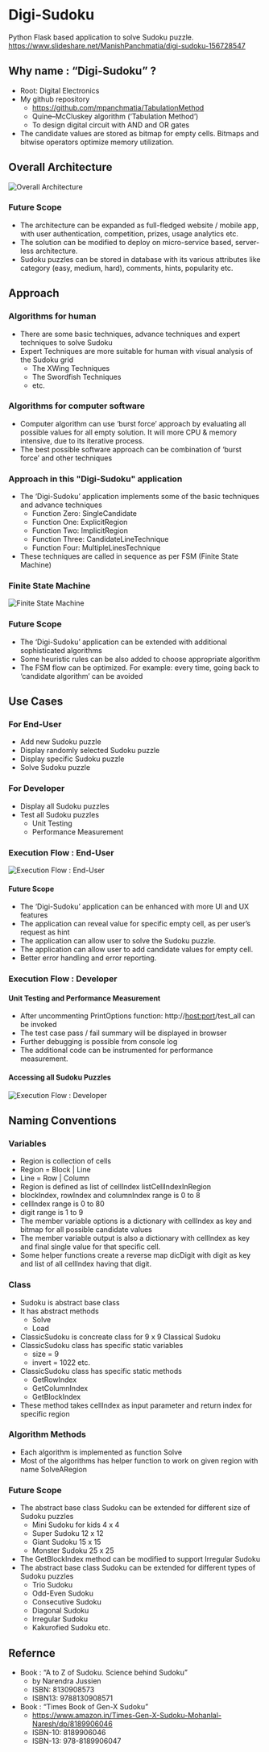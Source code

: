# Digi-Sudoku
Python Flask based application to solve Sudoku puzzle.
https://www.slideshare.net/ManishPanchmatia/digi-sudoku-156728547
## Why name : “Digi-Sudoku” ?
* Root: Digital Electronics
* My github repository
  * https://github.com/mpanchmatia/TabulationMethod
  * Quine–McCluskey algorithm (‘Tabulation Method’)
  * To design digital circuit with AND and OR gates
* The candidate values are stored as bitmap for empty cells. Bitmaps and bitwise operators optimize memory utilization. 
## Overall Architecture
![Overall Architecture](/images/OverAllArch.gif)
### Future Scope
* The architecture can be expanded as full-fledged website / mobile app, with user authentication, competition, prizes, usage analytics etc. 
* The solution can be modified to deploy on micro-service based,  server-less architecture. 
* Sudoku puzzles can be stored in database with its various attributes like category (easy, medium, hard), comments, hints, popularity etc.
## Approach
### Algorithms for human
* There are some basic techniques, advance techniques and expert techniques to solve Sudoku
* Expert Techniques are more suitable for human with visual analysis of the Sudoku grid
  * The XWing  Techniques
  * The Swordfish Techniques 
  * etc.
### Algorithms for computer software
* Computer algorithm can use ‘burst force’ approach by evaluating all possible values for all empty solution. It will more CPU & memory intensive, due to its iterative process.  
* The best possible software approach can be combination of ‘burst force’ and other techniques
### Approach in this "Digi-Sudoku" application
* The ‘Digi-Sudoku’ application implements some of the basic techniques and advance techniques
  * Function Zero: SingleCandidate
  * Function One: ExplicitRegion
  * Function Two: ImplicitRegion
  * Function Three: CandidateLineTechnique
  * Function Four: MultipleLinesTechnique 
* These techniques are called in sequence as per FSM (Finite State Machine)
### Finite State Machine
![Finite State Machine](/images/FSM.gif)
### Future Scope
* The ‘Digi-Sudoku’ application can be extended with additional sophisticated algorithms
* Some heuristic rules can be also added to choose appropriate algorithm
* The FSM flow can be optimized. For example: every time, going back to ‘candidate algorithm’ can be avoided
## Use Cases
### For End-User
* Add new Sudoku puzzle
* Display randomly selected Sudoku puzzle
* Display specific Sudoku puzzle
* Solve Sudoku puzzle
### For Developer
* Display all Sudoku puzzles
* Test all Sudoku puzzles
  * Unit Testing
  * Performance Measurement
### Execution Flow : End-User
![Execution Flow : End-User](/images/ExecutionFlowEndUser.gif)
#### Future Scope
* The ‘Digi-Sudoku’ application can be enhanced with more UI and UX features
* The application can reveal value for specific empty cell, as per user’s request as hint
* The application can allow user to solve the Sudoku puzzle.
* The application can allow user to add candidate values for empty cell. 
* Better error handling and error reporting.
### Execution Flow : Developer
#### Unit Testing and Performance Measurement
* After uncommenting PrintOptions function: http://<host:port>/test_all can be invoked
* The test case pass / fail summary will be displayed in browser
* Further debugging is possible from console log
* The additional code can be instrumented for performance measurement.
#### Accessing all Sudoku Puzzles
![Execution Flow : Developer](/images/ExecutionFlowDeveloper.gif)
## Naming Conventions
### Variables
* Region is collection of cells
* Region = Block | Line
* Line = Row | Column
* Region is defined as list of cellIndex listCellIndexInRegion
* blockIndex, rowIndex and columnIndex range is 0 to 8
* cellIndex range is 0 to 80
* digit range is 1 to 9
* The member variable options is a dictionary with cellIndex as key and bitmap for all possible candidate values
* The member variable output is also a dictionary with cellIndex as key and final single value for that specific cell. 
* Some helper functions create a reverse map dicDigit with digit as key and list of all cellIndex having that digit.
### Class
* Sudoku is abstract base class
* It has abstract methods
  * Solve
  * Load
* ClassicSudoku is concreate class for 9 x 9 Classical Sudoku
* ClassicSudoku class has specific static variables
  * size = 9
  * invert = 1022 etc.
* ClassicSudoku class has specific static methods
  * GetRowIndex
  * GetColumnIndex
  * GetBlockIndex
* These method takes cellIndex as input parameter and return index for specific region
### Algorithm Methods
* Each algorithm is implemented as function Solve<Algorithm Name>
* Most of the algorithms has helper function to work on given region with name <Algorithm Name>SolveARegion
### Future Scope
* The abstract base class Sudoku can be extended for different size of Sudoku puzzles
  * Mini Sudoku for kids 4 x 4
  * Super Sudoku 12 x 12
  * Giant Sudoku 15 x 15
  * Monster Sudoku 25 x 25
* The GetBlockIndex method can be modified to support Irregular Sudoku
* The abstract base class Sudoku can be extended for different types of Sudoku puzzles
  * Trio Sudoku
  * Odd-Even Sudoku
  * Consecutive Sudoku
  * Diagonal Sudoku
  * Irregular Sudoku
  * Kakurofied Sudoku etc.
## Refernce
* Book : “A to Z of Sudoku. Science behind Sudoku” 
  * by Narendra Jussien 
  * ISBN: 8130908573
  * ISBN13: 9788130908571
* Book : “Times Book of Gen-X Sudoku” 
  * https://www.amazon.in/Times-Gen-X-Sudoku-Mohanlal-Naresh/dp/8189906046
  * ISBN-10: 8189906046
  * ISBN-13: 978-8189906047
